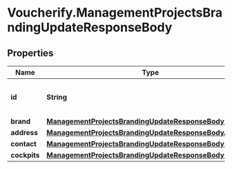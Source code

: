 # Voucherify.ManagementProjectsBrandingUpdateResponseBody

## Properties

Name | Type | Description | Notes
------------ | ------------- | ------------- | -------------
**id** | **String** | Unique identifier of the brand configuration. | [optional] 
**brand** | [**ManagementProjectsBrandingUpdateResponseBodyBrand**](ManagementProjectsBrandingUpdateResponseBodyBrand.md) |  | [optional] 
**address** | [**ManagementProjectsBrandingUpdateResponseBodyAddress**](ManagementProjectsBrandingUpdateResponseBodyAddress.md) |  | [optional] 
**contact** | [**ManagementProjectsBrandingUpdateResponseBodyContact**](ManagementProjectsBrandingUpdateResponseBodyContact.md) |  | [optional] 
**cockpits** | [**ManagementProjectsBrandingUpdateResponseBodyCockpits**](ManagementProjectsBrandingUpdateResponseBodyCockpits.md) |  | [optional] 


